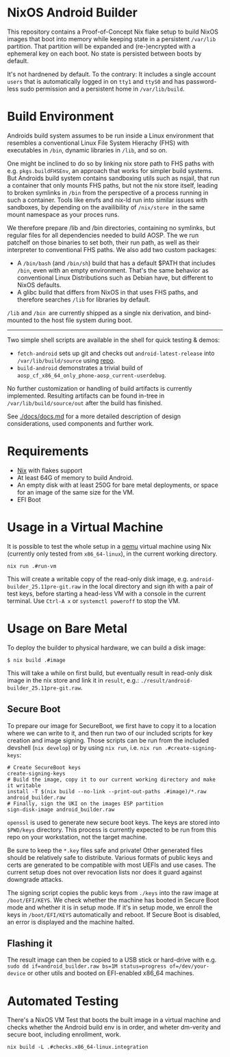# NixOS Android Builder

This repository contains a Proof-of-Concept Nix flake setup to build NixOS images that boot into memory while keeping state in a persistent `/var/lib` partition. That partition will be expanded and (re-)encrypted with
a ephemeral key on each boot. No state is persisted between boots by default.

It's not hardnened by default. To the contrary: It includes a single account `users` that is automatically logged in on `tty1` and `ttyS0` and has password-less sudo permission and a persistent home in `/var/lib/build`.

# Build Environment

Androids build system assumes to be run inside a Linux environment that resembles a conventional Linux File System Hierachy (FHS) with executables in `/bin`, dynamic libraries in `/lib`, and so on.

One might be inclined to do so by linking nix store path to FHS paths with e.g. `pkgs.buildFHSEnv`, an approach that works for simpler build systems. But Androids build system contains sandboxing utils such as nsjail, that run a container that only mounts FHS paths, but not the nix store itself, leading to broken symlinks in `/bin` from the perspective of a process running in such a container.
Tools like envfs and nix-ld run into similar issues with sandboxes, by depending on the  availibility of `/nix/store `in the same mount namespace as your proces runs.

We therefore prepare /lib and /bin directories, containing no symlinks, but regular files for all dependencies needed to build AOSP.
The we run patchelf on those binaries to set both, their run path, as well as their interpreter to conventional FHS paths.
We also add two custom packages:
- A `/bin/bash` (and `/bin/sh`) build that has a default $PATH that includes `/bin`, even with an empty environment. That's the same behavior as conventional Linux Distributions such as Debian have, but different to NixOS defaults.
- A glibc build that differs from NixOS in that uses FHS paths, and therefore searches `/lib` for libraries by default.

`/lib` and `/bin `are currently shipped as a single nix derivation, and bind-mounted to the host file system during boot.

---

Two simple shell scripts are available in the shell for quick testing & demos:

* `fetch-android` sets up git and checks out `android-latest-release` into `/var/lib/build/source` using [repo](https://android.googlesource.com/tools/repo).
* `build-android` demonstrates a trivial build of `aosp_cf_x86_64_only_phone-aosp_current-userdebug`.

No further customization or handling of build artifacts is currently implemented.
Resulting artifacts can be found in-tree in `/var/lib/build/source/out` after the
build has finished.

See [./docs/docs.md](docs.md) for a more detailed description of design considerations, used components and further work.

# Requirements

* [Nix](https://nixos.org) with flakes support
* At least 64G of memory to build Android.
* An empty disk with at least 250G for bare metal deployments, or space for an image of the same size for the VM.
* EFI Boot

# Usage in a Virtual Machine

It is possible to test the whole setup in a [qemu](http://qemu.org/) virtual machine using Nix (currently only tested from `x86_64-linux`), in the current working directory.

```shell-session
nix run .#run-vm
```

This will create a writable copy of the read-only disk image, e.g. `android-builder_25.11pre-git.raw` in the local directory and sign ith with a pair of test keys,
before starting a head-less VM with a console in the current terminal. Use `Ctrl-A x` or `systemctl poweroff` to stop the VM.

# Usage on Bare Metal

To deploy the builder to physical hardware, we can build a disk image:

```shell-session
$ nix build .#image
```

This will take a while on first build, but eventually result in read-only disk image in the nix store and link it in `result`, e.g.: `./result/android-builder_25.11pre-git.raw`.

## Secure Boot

To prepare our image for SecureBoot, we first have to copy it to a location where we can write to it, and then run two of our included scripts for key creation and image signing.
Those scripts can be run from the included devshell (`nix develop`) or by using `nix run`, i.e. `nix run .#create-signing-keys`:

```shell-session
# Create SecureBoot keys
create-signing-keys
# Build the image, copy it to our current working directory and make it writable
install -T $(nix build --no-link --print-out-paths .#image)/*.raw android_builder.raw
# Finally, sign the UKI on the images ESP partition
sign-disk-image android_builder.raw
```

`openssl` is used to generate new secure boot keys. The keys are stored into `$PWD/keys` directory.
This process is currently expected to be run from this repo on your workstation, not the target machine.

Be sure to keep the `*.key` files safe and private! Other generated files should be relatively safe to distribute. Various formats of public keys and certs are generated to be compatible with most UEFIs and use cases. The current setup does not over revocation lists nor does it guard against downgrade attacks.

The signing script copies the public keys from `./keys` into the raw image at `/boot/EFI/KEYS`. We check whether the machine has booted in Secure Boot mode and whether it is in setup mode. If it's in setup mode, we enroll the keys in `/boot/EFI/KEYS` automatically and reboot. If Secure Boot is disabled,
an error is displayed and the machine halted.

## Flashing it

The result image can then be copied to a USB stick or hard-drive with e.g. `sudo dd if=android_builder.raw bs=1M status=progress of=/dev/your-device` or other utils and booted on EFI-enabled x86_64 machines.


# Automated Testing

There's a NixOS VM Test that boots the built image in a virtual machine and checks whether the Android build env is in order, and wheter dm-verity and secure boot, including enrollment, work.

```shell-session
nix build -L .#checks.x86_64-linux.integration
```

